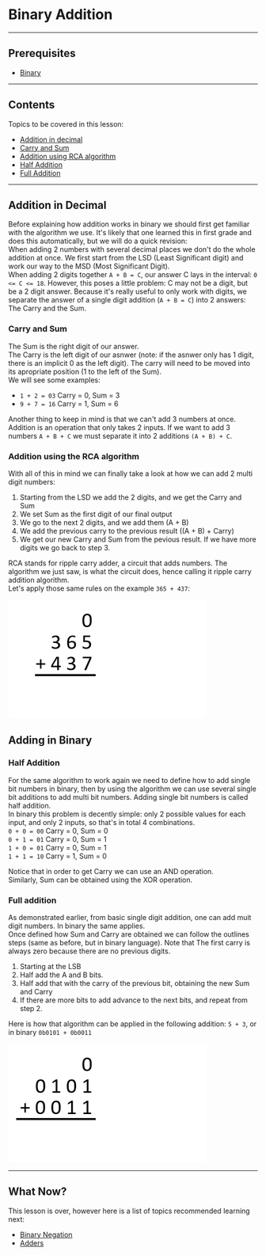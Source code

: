 # Binary Addition

---

## Prerequisites

- [Binary](binary#binary)

---

## Contents

Topics to be covered in this lesson:

- [Addition in decimal](Binary%20Addition.md#addition-in-decimal)
- [Carry and Sum](Binary%20Addition.md#carry-and-sum)
- [Addition using RCA algorithm](Binary%20Addition.md#addition-using-the-rca-algorithm)
- [Half Addition](Binary%20Addition.md#half-addition)
- [Full Addition](Binary%20Addition.md#full-addition)

---

## Addition in Decimal

Before explaining how addition works in binary we should first get familiar with the algorithm we use.
It's likely that one learned this in first grade and does this automatically, but we will do a quick revision:  
When adding 2 numbers with several decimal places we don't do the whole addition at once. 
We first start from the LSD (Least Significant digit) and work our way to the MSD (Most Significant Digit).  
When adding 2 digits together `A + B = C`, our answer C lays in the interval: `0 <= C <= 18`. However, this poses a little problem: C may not be a digit, but be a 2 digit answer.
Because it's really useful to only work with digits, we separate the answer of a single digit addition (`A + B = C`) into 2 answers: The Carry and the Sum.  

### Carry and Sum

The Sum is the right digit of our answer.  
The Carry is the left digit of our asnwer (note: if the asnwer only has 1 digit, there is an implicit 0 as the left digit). The carry will need to be moved into its apropriate position (1 to the left of the Sum).  
We will see some examples:  
- ``1 + 2 = 03`` Carry = 0, Sum = 3  
- ``9 + 7 = 16`` Carry = 1, Sum = 6

Another thing to keep in mind is that we can't add 3 numbers at once. Addition is an operation that only takes 2 inputs.
If we want to add 3 numbers ``A + B + C`` we must separate it into 2 additions ``(A + B) + C``.

### Addition using the RCA algorithm

With all of this in mind we can finally take a look at how we can add 2 multi digit numbers:  
1. Starting from the LSD we add the 2 digits, and we get the Carry and Sum
2. We set Sum as the first digit of our final output
3. We go to the next 2 digits, and we add them (A + B)
4. We add the previous carry to the previous result ((A + B) + Carry)
5. We get our new Carry and Sum from the pevious result. If we have more digits we go back to step 3.

RCA stands for ripple carry adder, a circuit that adds numbers. The algorithm we just saw, is what the circuit does, hence calling it ripple carry addition algorithm.   
Let's apply those same rules on the example ``365 + 437``:

![Decimal Addition Step by Step](../gifs/Addition_decimal1.gif)
 

## Adding in Binary

### Half Addition

For the same algorithm to work again we need to define how to add single bit numbers in binary, then by using the algorithm we can use several single bit additions to add multi bit numbers.
Adding single bit numbers is called half addition.  
In binary this problem is decently simple: only 2 possible values for each input, and only 2 inputs, so that's in total 4 combinations.  
``0 + 0 = 00`` Carry = 0, Sum = 0  
``0 + 1 = 01`` Carry = 0, Sum = 1  
``1 + 0 = 01`` Carry = 0, Sum = 1  
``1 + 1 = 10`` Carry = 1, Sum = 0  

Notice that in order to get Carry we can use an AND operation.  
Similarly, Sum can be obtained using the XOR operation.  

### Full addition

As demonstrated earlier, from basic single digit addition, one can add muit digit numbers. In binary the same applies.  
Once defined how Sum and Carry are obtained we can follow the outlines steps (same as before, but in binary language).
Note that The first carry is always zero because there are no previous digits.

1. Starting at the LSB
2. Half add the A and B bits.
3. Half add that with the carry of the previous bit, obtaining the new Sum and Carry
4. If there are more bits to add advance to the next bits, and repeat from step 2.

Here is how that algorithm can be applied in the following addition: ``5 + 3``, or in binary ``0b0101 + 0b0011``

![Binary Addition Step by Step](../gifs/Addition_binary.gif)

---
## What Now?

This lesson is over, however here is a list of topics recommended learning next:

- [Binary Negation](Binary%20Negation.md#binary-negation)
- [Adders](Adders.md#adders)

